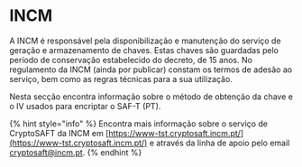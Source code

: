 # INCM

A INCM é responsável pela disponibilização e manutenção do serviço de geração e armazenamento de chaves. Estas chaves são guardadas pelo período de conservação estabelecido do decreto, de 15 anos. No regulamento da INCM \(ainda por publicar\) constam os termos de adesão ao serviço, bem como as regras técnicas para a sua utilização.

Nesta secção encontra informação sobre o método de obtenção da chave e o IV usados para encriptar o SAF-T \(PT\).

{% hint style="info" %}
Encontra mais informação sobre o serviço de CryptoSAFT da INCM em [https://www-tst.cryptosaft.incm.pt/](https://www-tst.cryptosaft.incm.pt/) e através da linha de apoio pelo email [cryptosaft@incm.pt](mailto:cryptosaft@incm.pt).
{% endhint %}



